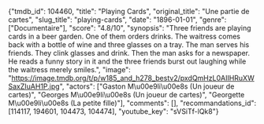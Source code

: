 {"tmdb_id": 104460, "title": "Playing Cards", "original_title": "Une partie de cartes", "slug_title": "playing-cards", "date": "1896-01-01", "genre": ["Documentaire"], "score": "4.8/10", "synopsis": "Three friends are playing cards in a beer garden. One of them orders drinks. The waitress comes back with a bottle of wine and three glasses on a tray. The man serves his friends. They clink glasses and drink. Then the man asks for a newspaper. He reads a funny story in it and the three friends burst out laughing while the waitress merely smiles.", "image": "https://image.tmdb.org/t/p/w185_and_h278_bestv2/pxdQmHzL0AIIHRuXWSaxZIuAH1P.jpg", "actors": ["Gaston M\u00e9li\u00e8s (Un joueur de cartes)", "Georges M\u00e9li\u00e8s (Un joueur de cartes)", "Georgette M\u00e9li\u00e8s (La petite fille)"], "comments": [], "recommandations_id": [114117, 194601, 104473, 104474], "youtube_key": "sVSiTf-lQk8"}